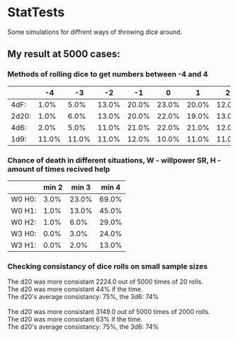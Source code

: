 # StatTests
Some simulations for diffrent ways of throwing dice around.
## My result at 5000 cases:
### Methods of rolling dice to get numbers between -4 and 4
|| -4 | -3 | -2 | -1 | 0 | 1 | 2 | 3 | 4 |
|--|--|--|--|--|--|--|--|--|--|
|4dF:|1.0%|5.0%|13.0%|20.0%|23.0%|20.0%|12.0%|5.0%|1.0%|
|2d20:|1.0%|6.0%|13.0%|20.0%|22.0%|19.0%|13.0%|6.0%|1.0%|
|4d6:|2.0%|5.0%|11.0%|21.0%|22.0%|21.0%|12.0%|5.0%|2.0%|
|1d9:|11.0%|11.0%|11.0%|12.0%|10.0%|11.0%|11.0%|12.0%|11.0%|
### Chance of death in different situations, W - willpower SR, H - amount of times recived help
|| min 2 | min 3 | min 4 |
|--|--|--|--|
|W0 H0:|3.0%|23.0%|69.0%|
|W0 H1:|1.0%|13.0%|45.0%|
|W0 H2:|1.0%|6.0%|29.0%|
|W3 H0:|0.0%|3.0%|24.0%|
|W3 H1:|0.0%|2.0%|13.0%|
### Checking consistancy of dice rolls on small sample sizes
The d20 was more consistant 2224.0 out of 5000 times of 20 rolls.<br>
The d20 was more consistant 44% if the time.<br>
The d20's average consistancy: 75%, the 3d6: 74%<br><br>
The d20 was more consistant 3149.0 out of 5000 times of 2000 rolls.<br>
The d20 was more consistant 63% if the time.<br>
The d20's average consistancy: 75%, the 3d6: 74%<br>
